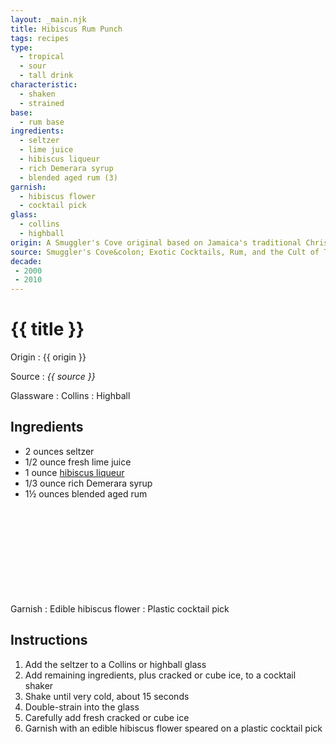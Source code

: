 ```yaml
---
layout: _main.njk
title: Hibiscus Rum Punch
tags: recipes
type:
  - tropical
  - sour
  - tall drink
characteristic:
  - shaken
  - strained
base:
  - rum base
ingredients:
  - seltzer
  - lime juice
  - hibiscus liqueur
  - rich Demerara syrup
  - blended aged rum (3)
garnish:
  - hibiscus flower
  - cocktail pick
glass:
  - collins
  - highball
origin: A Smuggler's Cove original based on Jamaica's traditional Christmas sorrel (hibiscus) punch.
source: Smuggler's Cove&colon; Exotic Cocktails, Rum, and the Cult of Tiki
decade:
 - 2000
 - 2010
---
```

<!-- markdownlint-disable MD025 -->
# {{ title }}
<!-- markdownlint-disable MD025 -->

Origin
  : {{ origin }}

Source
  : <cite>{{ source }}</cite>

Glassware
  : Collins
  : Highball

## Ingredients

* 2 ounces seltzer
* 1/2 ounce fresh lime juice
* 1 ounce [hibiscus liqueur](/mixes/hibiscus-liqueur/)
* 1/3 ounce rich Demerara syrup
* 1&frac12; ounces blended aged rum<icon-l space="1em" class="bigger" label="(3)"><span class="with-icon"><svg class="icon"><use href="/assets/images/icons/circle-3.svg#circle-3"></use></svg></span></icon-l>

Garnish
  : Edible hibiscus flower
  : Plastic cocktail pick

## Instructions

1. Add the seltzer to a Collins or highball glass
2. Add remaining ingredients, plus cracked or cube ice, to a cocktail shaker
3. Shake until very cold, about 15 seconds
4. Double-strain into the glass
5. Carefully add fresh cracked or cube ice
6. Garnish with an edible hibiscus flower speared on a plastic cocktail pick
